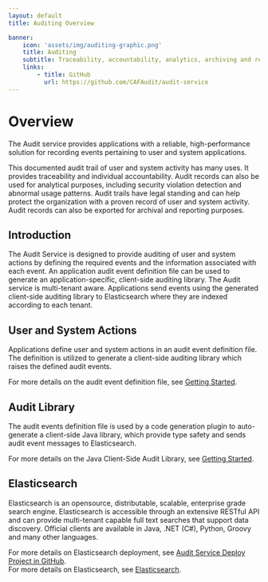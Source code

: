 ```yaml
---
layout: default
title: Auditing Overview

banner:
    icon: 'assets/img/auditing-graphic.png'
    title: Auditing
    subtitle: Traceability, accountability, analytics, archiving and reporting of application tenant events.
    links:
        - title: GitHub
          url: https://github.com/CAFAudit/audit-service
---
```


# Overview

The Audit service provides applications with a reliable, high-performance solution for recording events pertaining to user and system applications. 

This documented audit trail of user and system activity has many uses.  It provides traceability and individual accountability.  Audit records can also be used for analytical purposes, including security violation detection and abnormal usage patterns.  Audit trails have legal standing and can help protect the organization with a proven record of user and system activity.  Audit records can also be exported for archival and reporting purposes.

## Introduction
The Audit Service is designed to provide auditing of user and system actions by defining the required events and the information associated with each event.  An application audit event definition file can be used to generate an application-specific, client-side auditing library.  The Audit service is multi-tenant aware.  Applications send events using the generated client-side auditing library to Elasticsearch where they are indexed according to each tenant.

## User and System Actions
Applications define user and system actions in an audit event definition file.  The definition is utilized to generate a client-side auditing library which raises the defined audit events.

For more details on the audit event definition file, see [Getting Started](Getting-Started).

## Audit Library
The audit events definition file is used by a code generation plugin to auto-generate a client-side Java library, which provide type safety and sends audit event messages to Elasticsearch.

For more details on the Java Client-Side Audit Library, see [Getting Started](Getting-Started#generating-a-client-side-auditing-library).

## Elasticsearch
Elasticsearch is an opensource, distributable, scalable, enterprise grade search engine.  Elasticsearch is accessible through an extensive RESTful API and can provide multi-tenant capable full text searches that support data discovery.  Official clients are available in Java, .NET (C#), Python, Groovy and many other languages.

For more details on Elasticsearch deployment, see [Audit Service Deploy Project in GitHub](https://github.com/CAFAudit/audit-service-deploy).  
For more details on Elasticsearch, see [Elasticsearch](https://www.elastic.co/products/elasticsearch).
